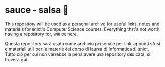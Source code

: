 # sauce - salsa 🍅

This repository will be used as a personal archive for useful links, notes and materials for unict's Computer Science courses.
Everything that's not worth having a repository for, will be here.

Questa repository sarà usata come archivio personale per link, appunti sfusi e materiali utili per le materie del corso di laurea di Informatica di unict.
Tutto ciò per cui non varrebbe la pena avere una repository dedicata, si troverà qui.
